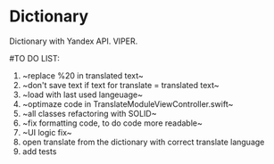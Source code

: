 # Dictionary
Dictionary with Yandex API. VIPER.

#TO DO LIST:
1. ~replace %20 in translated text~
2. ~don't save text if text for translate = translated text~
3. ~load with last used langeuage~
4. ~optimaze code in TranslateModuleViewController.swift~
5. ~all classes refactoring with SOLID~
6. ~fix formatting code, to do code more readable~
7. ~UI logic fix~
8. open translate from the dictionary with correct translate language
9. add tests

